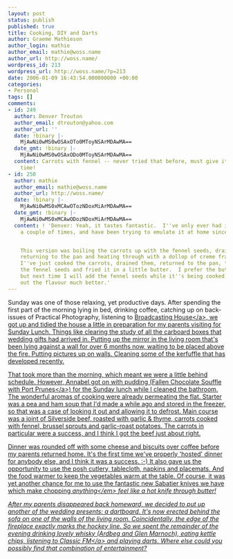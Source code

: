 ```yaml
---
layout: post
status: publish
published: true
title: Cooking, DIY and Darts
author: Graeme Mathieson
author_login: mathie
author_email: mathie@woss.name
author_url: http://woss.name/
wordpress_id: 213
wordpress_url: http://woss.name/?p=213
date: 2006-01-09 16:43:54.000000000 +00:00
categories:
- Personal
tags: []
comments:
- id: 249
  author: Denver Trouton
  author_email: dtrouton@yahoo.com
  author_url: ''
  date: !binary |-
    MjAwNi0wMS0wOSAxOTo0MToyNSArMDAwMA==
  date_gmt: !binary |-
    MjAwNi0wMS0wOSAxODo0MToyNSArMDAwMA==
  content: Carrots with fennel -- never tried that before, must give it a shot some
    time!
- id: 250
  author: mathie
  author_email: mathie@woss.name
  author_url: http://woss.name/
  date: !binary |-
    MjAwNi0wMS0xMCAwOTozNDoxMiArMDAwMA==
  date_gmt: !binary |-
    MjAwNi0wMS0xMCAwODozNDoxMiArMDAwMA==
  content: ! 'Denver: Yeah, it tastes fantastic.  I''ve only ever had it in a restaurant
    a couple of times, and have been trying to emulate it at home since.


    This version was boiling the carrots up with the fennel seeds, draining them,
    returning to the pan and heating through with a dollop of creme fraiche.  Previously,
    I''ve just cooked the carrots, drained them, returned to the pan, *then* added
    the fennel seeds and fried it in a little butter.  I prefer the butter variant,
    but next time I will add the fennel seeds while it''s being cooked, as that brings
    out the flavour much better.'
---
```

Sunday was one of those relaxing, yet productive days.  After spending the first part of the morning lying in bed, drinking coffee, catching up on back-issues of Practical Photography, listening to <a href="http:&#47;&#47;www.bbc.co.uk&#47;radio4&#47;news&#47;bh&#47;">Broadcasting House<&#47;a>, we got up and tidied the house a little in preparation for my parents visiting for Sunday Lunch.  Things like clearing the study of all the carboard boxes that wedding gifts had arrived in.  Putting up the mirror in the living room that's been lying against a wall for over 6 months now, waiting to be placed above the fire.  Putting pictures up on walls.  Cleaning some of the kerfuffle that has developed recently.

That took more than the morning, which meant we were a little behind schedule.  However, Annabel got on with pudding (<a href="http:&#47;&#47;www.deliaonline.com&#47;recipes&#47;fallen-chocolate-souffle-with-armagnac-prunes,1195,RC.html">Fallen Chocolate Souffle with Port Prunes<&#47;a>) for the Sunday lunch while I cleaned the bathroom.  The wonderful aromas of cooking were already permeating the flat.  Starter was a pea and ham soup that I'd made a while ago and stored in the freezer, so that was a case of looking it out and allowing it to defrost.  Main course was a joint of Silverside beef, roasted with garlic &amp; thyme, carrots cooked with fennel, brussel sprouts and garlic-roast potatoes.  The carrots in particular were a success, and I think I got the beef just about right.

Dinner was rounded off with some cheese and biscuits over coffee before my parents returned home.  It's the first time we've properly 'hosted' dinner for anybody else, and I think it was a success. :-)  It also gave us the opportunity to use the posh cutlery, tablecloth, napkins and placemats.  And the food warmer to keep the vegetables warm at the table.  Of course, it was yet another chance for me to use the fantastic new Sabatier knives we have which make chopping <em>anything<&#47;em> feel like a hot knife through butter!

After my parents disappeared back homeward, we decided to put up another of the wedding presents: a dartboard.  It's now erected behind the sofa on one of the walls of the living room.  Coincidentally, the edge of the fireplace exactly marks the hockey line.  So we spent the remainder of the evening drinking lovely whisky (Ardbeg and Glen Marnoch), eating kettle chips, listening to <a href="http:&#47;&#47;www.classicfm.com&#47;">Classic FM<&#47;a> and playing darts.  Where else could you possibly find that combination of entertainment?
